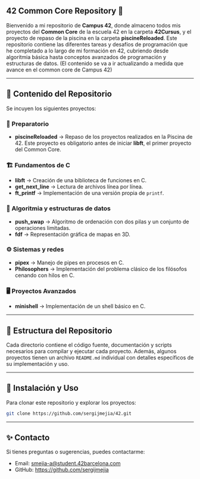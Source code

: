 ## 42 Common Core Repository 🚀

Bienvenido a mi repositorio de **Campus 42**, donde almaceno todos mis proyectos del **Common Core** de la escuela 42 en la carpeta **42Cursus**, y el proyecto de repaso de la piscina en la carpeta **piscineReloaded**. 
Este repositorio contiene las diferentes tareas y desafíos de programación que he completado a lo largo de mi formación en 42, cubriendo desde algoritmia básica hasta conceptos avanzados de programación y estructuras de datos.
(El contenido se va a ir actualizando a medida que avance en el common core de Campus 42)

---

## 📌 Contenido del Repositorio

Se incuyen los siguientes proyectos:

### 🏁 Preparatorio
- **piscineReloaded** → Repaso de los proyectos realizados en la Piscina de 42. Este proyecto es obligatorio antes de iniciar **libft**, el primer proyecto del Common Core.

### 🏗️ Fundamentos de C
- **libft** → Creación de una biblioteca de funciones en C.
- **get_next_line** → Lectura de archivos línea por línea.
- **ft_printf** → Implementación de una versión propia de `printf`.

### 🔢 Algoritmia y estructuras de datos
- **push_swap** → Algoritmo de ordenación con dos pilas y un conjunto de operaciones limitadas.
- **fdf** → Representación gráfica de mapas en 3D.

### ⚙️ Sistemas y redes
- **pipex** → Manejo de pipes en procesos en C.
- **Philosophers** → Implementación del problema clásico de los filósofos cenando con hilos en C.

### 🖥️ Proyectos Avanzados
- **minishell** → Implementación de un shell básico en C.

---

## 📂 Estructura del Repositorio
Cada directorio contiene el código fuente, documentación y scripts necesarios para compilar y ejecutar cada proyecto. Además, algunos proyectos tienen un archivo `README.md` individual con detalles específicos de su implementación y uso.

---

## 🔧 Instalación y Uso
Para clonar este repositorio y explorar los proyectos:

```sh
git clone https://github.com/sergijmejia/42.git
```

---


## ✨ Contacto
Si tienes preguntas o sugerencias, puedes contactarme:
  - Email: smejia-a@student.42barcelona.com
  - GitHub: https://github.com/sergijmejia
